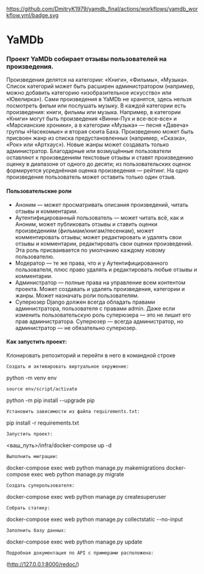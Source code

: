 https://github.com/DmitryK1979/yamdb_final/actions/workflows/yamdb_workflow.yml/badge.svg

# YaMDb
### Проект YaMDb собирает отзывы пользователей на произведения. 
Произведения делятся на категории: «Книги», «Фильмы», «Музыка». Список категорий может быть расширен администратором (например, можно добавить категорию «изобразительное искусство» или «Ювелирка»).
Сами произведения в YaMDb не хранятся, здесь нельзя посмотреть фильм или послушать музыку.
В каждой категории есть произведения: книги, фильмы или музыка. Например, в категории «Книги» могут быть произведения «Винни-Пух и все-все-все» и «Марсианские хроники», а в категории «Музыка» — песня «Давеча» группы «Насекомые» и вторая сюита Баха.
Произведению может быть присвоен жанр из списка предустановленных (например, «Сказка», «Рок» или «Артхаус»). Новые жанры может создавать только администратор.
Благодарные или возмущённые пользователи оставляют к произведениям текстовые отзывы и ставят произведению оценку в диапазоне от одного до десяти; из пользовательских оценок формируется усреднённая оценка произведения — рейтинг. На одно произведение пользователь может оставить только один отзыв.

#### Пользовательские роли
- Аноним — может просматривать описания произведений, читать отзывы и комментарии.
- Аутентифицированный пользователь — может читать всё, как и Аноним, может публиковать отзывы и ставить оценки произведениям (фильмам/книгам/песенкам), может комментировать отзывы; может редактировать и удалять свои отзывы и комментарии, редактировать свои оценки произведений. Эта роль присваивается по умолчанию каждому новому пользователю.
- Модератор — те же права, что и у Аутентифицированного пользователя, плюс право удалять и редактировать любые отзывы и комментарии.
- Администратор — полные права на управление всем контентом проекта. Может создавать и удалять произведения, категории и жанры. Может назначать роли пользователям.
- Суперюзер Django должен всегда обладать правами администратора, пользователя с правами admin. Даже если изменить пользовательскую роль суперюзера — это не лишит его прав администратора. Суперюзер — всегда администратор, но администратор — не обязательно суперюзер.

#### Как запустить проект:

Клонировать репозиторий и перейти в него в командной строке
```
Cоздать и активировать виртуальное окружение:
```
python -m venv env
```
source env/script/activate
```
python -m pip install --upgrade pip
```
Установить зависимости из файла requirements.txt:
```
pip install -r requirements.txt
```
Запустить проект:
```
<ваш_путь>/infra/docker-compose up -d
```
Выполнить миграции:
```
docker-compose exec web python manage.py makemigrations docker-compose exec web python manage.py migrate
```
Создать суперользователя:
```
docker-compose exec web python manage.py createsuperuser
```
Собрать статику:
```
docker-compose exec web python manage.py collectstatic --no-input
```
Заполнить базу данных:
```
docker-compose exec web python manage.py update
```
Подробная документация по API с примерами расположена:
```
(http://127.0.0.1:8000/redoc/)

